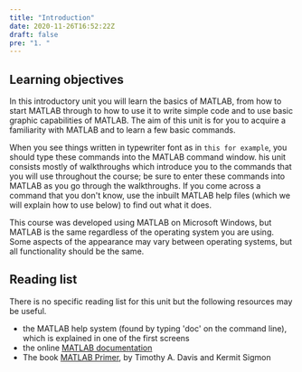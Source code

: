 ```yaml
---
title: "Introduction"
date: 2020-11-26T16:52:22Z
draft: false
pre: "1. "
---
```



## Learning objectives

In this introductory unit you will learn the basics of MATLAB, from how to start MATLAB through to how to use it to write simple code and to use basic graphic capabilities of MATLAB.
The aim of this unit is for you to acquire a familiarity with MATLAB and to learn a few basic commands.

When you see things written in typewriter font as in `this for example`, you should type these commands into the MATLAB command window. 
his unit consists mostly of walkthroughs which introduce you to the commands that you will use throughout the course; be sure to enter these commands into MATLAB as you go through the walkthroughs.
If you come across a command that you don't know, use the inbuilt MATLAB help files (which we will explain how to use below) to find out what it does.

This course was developed using MATLAB on Microsoft Windows, but MATLAB is the same regardless of the operating system you are using.
Some aspects of the appearance may vary between operating systems, but all functionality should be the same.


## Reading list

There is no specific reading list for this unit but the following resources may be useful.

- the MATLAB help system (found by typing 'doc' on the command line), which is explained in one of the first screens
- the online [MATLAB documentation](https://www.mathworks.com/help/matlab/index.html)
- The book [MATLAB Primer](http://solo.bodleian.ox.ac.uk/permalink/f/n28kah/oxfaleph020567532), by Timothy A. Davis and Kermit Sigmon
